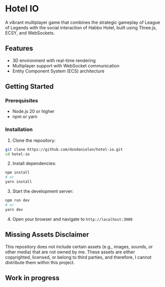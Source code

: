 # Hotel IO

A vibrant multiplayer game that combines the strategic gameplay of League of Legends with the social interaction of Habbo Hotel, built using Three.js, ECSY, and WebSockets.

## Features

- 3D environment with real-time rendering
- Multiplayer support with WebSocket communication
- Entity Component System (ECS) architecture

## Getting Started

### Prerequisites

- Node.js 20 or higher
- npm or yarn

### Installation

1. Clone the repository:

```bash
git clone https://github.com/dondanielon/hotel-io.git
cd hotel-io
```

2. Install dependencies:

```bash
npm install
# or
yarn install
```

3. Start the development server:

```bash
npm run dev
# or
yarn dev
```

4. Open your browser and navigate to `http://localhost:3000`

## Missing Assets Disclaimer

This repository does not include certain assets (e.g., images, sounds, or other media) that are not owned by me. These assets are either copyrighted, licensed, or belong to third parties, and therefore, I cannot distribute them within this project.

## Work in progress
